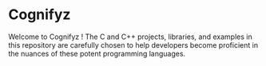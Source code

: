 # Cognifyz
Welcome to Cognifyz ! The C and C++ projects, libraries, and examples in this repository are carefully chosen to help developers become proficient in the nuances of these potent programming languages.
